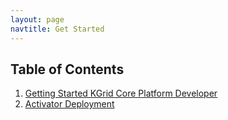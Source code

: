 ```yaml
---
layout: page
navtitle: Get Started
---
```

## Table of Contents

1. [Getting Started KGrid Core Platform Developer](developer.md)
2. [Activator Deployment](deployment.md)

